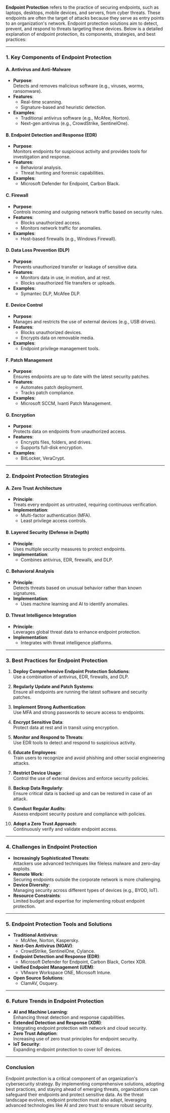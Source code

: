 **Endpoint Protection** refers to the practice of securing endpoints, such as laptops, desktops, mobile devices, and servers, from cyber threats. These endpoints are often the target of attacks because they serve as entry points to an organization's network. Endpoint protection solutions aim to detect, prevent, and respond to threats targeting these devices. Below is a detailed explanation of endpoint protection, its components, strategies, and best practices:

---

### **1. Key Components of Endpoint Protection**

#### **A. Antivirus and Anti-Malware**
- **Purpose**:  
  Detects and removes malicious software (e.g., viruses, worms, ransomware).  
- **Features**:  
  - Real-time scanning.  
  - Signature-based and heuristic detection.  
- **Examples**:  
  - Traditional antivirus software (e.g., McAfee, Norton).  
  - Next-gen antivirus (e.g., CrowdStrike, SentinelOne).  

#### **B. Endpoint Detection and Response (EDR)**
- **Purpose**:  
  Monitors endpoints for suspicious activity and provides tools for investigation and response.  
- **Features**:  
  - Behavioral analysis.  
  - Threat hunting and forensic capabilities.  
- **Examples**:  
  - Microsoft Defender for Endpoint, Carbon Black.  

#### **C. Firewall**
- **Purpose**:  
  Controls incoming and outgoing network traffic based on security rules.  
- **Features**:  
  - Blocks unauthorized access.  
  - Monitors network traffic for anomalies.  
- **Examples**:  
  - Host-based firewalls (e.g., Windows Firewall).  

#### **D. Data Loss Prevention (DLP)**
- **Purpose**:  
  Prevents unauthorized transfer or leakage of sensitive data.  
- **Features**:  
  - Monitors data in use, in motion, and at rest.  
  - Blocks unauthorized file transfers or uploads.  
- **Examples**:  
  - Symantec DLP, McAfee DLP.  

#### **E. Device Control**
- **Purpose**:  
  Manages and restricts the use of external devices (e.g., USB drives).  
- **Features**:  
  - Blocks unauthorized devices.  
  - Encrypts data on removable media.  
- **Examples**:  
  - Endpoint privilege management tools.  

#### **F. Patch Management**
- **Purpose**:  
  Ensures endpoints are up to date with the latest security patches.  
- **Features**:  
  - Automates patch deployment.  
  - Tracks patch compliance.  
- **Examples**:  
  - Microsoft SCCM, Ivanti Patch Management.  

#### **G. Encryption**
- **Purpose**:  
  Protects data on endpoints from unauthorized access.  
- **Features**:  
  - Encrypts files, folders, and drives.  
  - Supports full-disk encryption.  
- **Examples**:  
  - BitLocker, VeraCrypt.  

---

### **2. Endpoint Protection Strategies**

#### **A. Zero Trust Architecture**
- **Principle**:  
  Treats every endpoint as untrusted, requiring continuous verification.  
- **Implementation**:  
  - Multi-factor authentication (MFA).  
  - Least privilege access controls.  

#### **B. Layered Security (Defense in Depth)**
- **Principle**:  
  Uses multiple security measures to protect endpoints.  
- **Implementation**:  
  - Combines antivirus, EDR, firewalls, and DLP.  

#### **C. Behavioral Analysis**
- **Principle**:  
  Detects threats based on unusual behavior rather than known signatures.  
- **Implementation**:  
  - Uses machine learning and AI to identify anomalies.  

#### **D. Threat Intelligence Integration**
- **Principle**:  
  Leverages global threat data to enhance endpoint protection.  
- **Implementation**:  
  - Integrates with threat intelligence platforms.  

---

### **3. Best Practices for Endpoint Protection**

1. **Deploy Comprehensive Endpoint Protection Solutions**:  
   Use a combination of antivirus, EDR, firewalls, and DLP.  

2. **Regularly Update and Patch Systems**:  
   Ensure all endpoints are running the latest software and security patches.  

3. **Implement Strong Authentication**:  
   Use MFA and strong passwords to secure access to endpoints.  

4. **Encrypt Sensitive Data**:  
   Protect data at rest and in transit using encryption.  

5. **Monitor and Respond to Threats**:  
   Use EDR tools to detect and respond to suspicious activity.  

6. **Educate Employees**:  
   Train users to recognize and avoid phishing and other social engineering attacks.  

7. **Restrict Device Usage**:  
   Control the use of external devices and enforce security policies.  

8. **Backup Data Regularly**:  
   Ensure critical data is backed up and can be restored in case of an attack.  

9. **Conduct Regular Audits**:  
   Assess endpoint security posture and compliance with policies.  

10. **Adopt a Zero Trust Approach**:  
    Continuously verify and validate endpoint access.  

---

### **4. Challenges in Endpoint Protection**

- **Increasingly Sophisticated Threats**:  
  Attackers use advanced techniques like fileless malware and zero-day exploits.  
- **Remote Work**:  
  Securing endpoints outside the corporate network is more challenging.  
- **Device Diversity**:  
  Managing security across different types of devices (e.g., BYOD, IoT).  
- **Resource Constraints**:  
  Limited budget and expertise for implementing robust endpoint protection.  

---

### **5. Endpoint Protection Tools and Solutions**

- **Traditional Antivirus**:  
  - McAfee, Norton, Kaspersky.  
- **Next-Gen Antivirus (NGAV)**:  
  - CrowdStrike, SentinelOne, Cylance.  
- **Endpoint Detection and Response (EDR)**:  
  - Microsoft Defender for Endpoint, Carbon Black, Cortex XDR.  
- **Unified Endpoint Management (UEM)**:  
  - VMware Workspace ONE, Microsoft Intune.  
- **Open Source Solutions**:  
  - ClamAV, Osquery.  

---

### **6. Future Trends in Endpoint Protection**

- **AI and Machine Learning**:  
  Enhancing threat detection and response capabilities.  
- **Extended Detection and Response (XDR)**:  
  Integrating endpoint protection with network and cloud security.  
- **Zero Trust Adoption**:  
  Increasing use of zero trust principles for endpoint security.  
- **IoT Security**:  
  Expanding endpoint protection to cover IoT devices.  

---

### **Conclusion**
Endpoint protection is a critical component of an organization's cybersecurity strategy. By implementing comprehensive solutions, adopting best practices, and staying ahead of emerging threats, organizations can safeguard their endpoints and protect sensitive data. As the threat landscape evolves, endpoint protection must also adapt, leveraging advanced technologies like AI and zero trust to ensure robust security.
